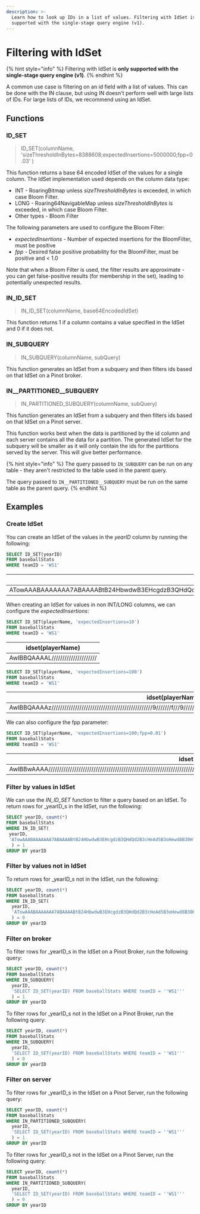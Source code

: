 ```yaml
---
description: >-
  Learn how to look up IDs in a list of values. Filtering with IdSet is only
  supported with the single-stage query engine (v1).
---
```


# Filtering with IdSet



{% hint style="info" %}
Filtering with IdSet is **only supported with the single-stage query engine (v1)**.
{% endhint %}

A common use case is filtering on an id field with a list of values. This can be done with the IN clause, but using IN doesn't perform well with large lists of IDs. For large lists of IDs, we recommend using an IdSet.

## Functions

### ID\_SET

> ID\_SET(columnName, 'sizeThresholdInBytes=8388608;expectedInsertions=5000000;fpp=0.03' )

This function returns a base 64 encoded IdSet of the values for a single column. The IdSet implementation used depends on the column data type:

* INT - RoaringBitmap unless _sizeThresholdInBytes_ is exceeded, in which case Bloom Filter.
* LONG - Roaring64NavigableMap unless _sizeThresholdInBytes_ is exceeded, in which case Bloom Filter.
* Other types - Bloom Filter

The following parameters are used to configure the Bloom Filter:

* _expectedInsertions_ - Number of expected insertions for the BloomFilter, must be positive
* _fpp_ - Desired false positive probability for the BloomFilter, must be positive and < 1.0

Note that when a Bloom Filter is used, the filter results are approximate - you can get false-positive results (for membership in the set), leading to potentially unexpected results.

### IN\_ID\_SET

> IN\_ID\_SET(columnName, base64EncodedIdSet)

This function returns 1 if a column contains a value specified in the IdSet and 0 if it does not.

### IN\_SUBQUERY

> IN\_SUBQUERY(columnName, subQuery)

This function generates an IdSet from a subquery and then filters ids based on that IdSet on a Pinot broker.

### IN\_\_PARTITIONED\_\_SUBQUERY

> IN\_PARTITIONED\_SUBQUERY(columnName, subQuery)

This function generates an IdSet from a subquery and then filters ids based on that IdSet on a Pinot server.

This function works best when the data is partitioned by the id column and each server contains all the data for a partition. The generated IdSet for the subquery will be smaller as it will only contain the ids for the partitions served by the server. This will give better performance.

{% hint style="info" %}
The query passed to `IN_SUBQUERY` can be run on any table - they aren't restricted to the table used in the parent query.

The query passed to `IN__PARTITIONED__SUBQUERY` must be run on the same table as the parent query.
{% endhint %}

## Examples

### Create IdSet

You can create an IdSet of the values in the _yearID_ column by running the following:

```sql
SELECT ID_SET(yearID)
FROM baseballStats
WHERE teamID = 'WS1'
```

| idset(yearID)                                                                                                                                                                            |
| ---------------------------------------------------------------------------------------------------------------------------------------------------------------------------------------- |
| ATowAAABAAAAAAA7ABAAAABtB24HbwdwB3EHcgdzB3QHdQd2B3cHeAd5B3oHewd8B30Hfgd/B4AHgQeCB4MHhAeFB4YHhweIB4kHigeLB4wHjQeOB48HkAeRB5IHkweUB5UHlgeXB5gHmQeaB5sHnAedB54HnwegB6EHogejB6QHpQemB6cHqAc= |

When creating an IdSet for values in non INT/LONG columns, we can configure the _expectedInsertions_:

```sql
SELECT ID_SET(playerName, 'expectedInsertions=10')
FROM baseballStats
WHERE teamID = 'WS1'
```

| idset(playerName)                |
| -------------------------------- |
| AwIBBQAAAAL///////////////////// |

```sql
SELECT ID_SET(playerName, 'expectedInsertions=100')
FROM baseballStats
WHERE teamID = 'WS1'
```

| idset(playerName)                                                                                                                            |
| -------------------------------------------------------------------------------------------------------------------------------------------- |
| AwIBBQAAAAz///////////////////////////////////////////////9///////f///9/////7///////////////+/////////////////////////////////////////////8= |

We can also configure the fpp parameter:

```sql
SELECT ID_SET(playerName, 'expectedInsertions=100;fpp=0.01')
FROM baseballStats
WHERE teamID = 'WS1'
```

| idset(playerName)                                                                                                                                                            |
| ---------------------------------------------------------------------------------------------------------------------------------------------------------------------------- |
| AwIBBwAAAA/////////////////////////////////////////////////////////////////////////////////////////////////////////9///////////////////////////////////////////////7//////8= |

### Filter by values in IdSet

We can use the _IN\_ID\_SET_ function to filter a query based on an IdSet. To return rows for _yearID_s in the IdSet, run the following:

```sql
SELECT yearID, count(*) 
FROM baseballStats 
WHERE IN_ID_SET(
 yearID,   
 'ATowAAABAAAAAAA7ABAAAABtB24HbwdwB3EHcgdzB3QHdQd2B3cHeAd5B3oHewd8B30Hfgd/B4AHgQeCB4MHhAeFB4YHhweIB4kHigeLB4wHjQeOB48HkAeRB5IHkweUB5UHlgeXB5gHmQeaB5sHnAedB54HnwegB6EHogejB6QHpQemB6cHqAc='
  ) = 1 
GROUP BY yearID
```

### Filter by values not in IdSet

To return rows for _yearID_s not in the IdSet, run the following:

```sql
SELECT yearID, count(*) 
FROM baseballStats 
WHERE IN_ID_SET(
  yearID,   
  'ATowAAABAAAAAAA7ABAAAABtB24HbwdwB3EHcgdzB3QHdQd2B3cHeAd5B3oHewd8B30Hfgd/B4AHgQeCB4MHhAeFB4YHhweIB4kHigeLB4wHjQeOB48HkAeRB5IHkweUB5UHlgeXB5gHmQeaB5sHnAedB54HnwegB6EHogejB6QHpQemB6cHqAc='
  ) = 0 
GROUP BY yearID
```

### Filter on broker

To filter rows for _yearID_s in the IdSet on a Pinot Broker, run the following query:

```sql
SELECT yearID, count(*) 
FROM baseballStats 
WHERE IN_SUBQUERY(
  yearID, 
  'SELECT ID_SET(yearID) FROM baseballStats WHERE teamID = ''WS1'''
  ) = 1
GROUP BY yearID  
```

To filter rows for _yearID_s not in the IdSet on a Pinot Broker, run the following query:

```sql
SELECT yearID, count(*) 
FROM baseballStats 
WHERE IN_SUBQUERY(
  yearID, 
  'SELECT ID_SET(yearID) FROM baseballStats WHERE teamID = ''WS1'''
  ) = 0
GROUP BY yearID  
```

### Filter on server

To filter rows for _yearID_s in the IdSet on a Pinot Server, run the following query:

```sql
SELECT yearID, count(*) 
FROM baseballStats 
WHERE IN_PARTITIONED_SUBQUERY(
  yearID, 
  'SELECT ID_SET(yearID) FROM baseballStats WHERE teamID = ''WS1'''
  ) = 1
GROUP BY yearID  
```

To filter rows for _yearID_s not in the IdSet on a Pinot Server, run the following query:

```sql
SELECT yearID, count(*) 
FROM baseballStats 
WHERE IN_PARTITIONED_SUBQUERY(
  yearID, 
  'SELECT ID_SET(yearID) FROM baseballStats WHERE teamID = ''WS1'''
  ) = 0
GROUP BY yearID  
```

##

